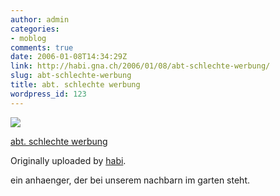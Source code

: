```yaml
---
author: admin
categories:
- moblog
comments: true
date: 2006-01-08T14:34:29Z
link: http://habi.gna.ch/2006/01/08/abt-schlechte-werbung/
slug: abt-schlechte-werbung
title: abt. schlechte werbung
wordpress_id: 123
---
```


[![](http://static.flickr.com/42/83851352_6b7c256fee_m.jpg)](http://www.flickr.com/photos/habi/83851352/)
   

 
  [abt. schlechte werbung](http://www.flickr.com/photos/habi/83851352/)
    

  Originally uploaded by [habi](http://www.flickr.com/people/habi/).
 



ein anhaenger, der bei unserem nachbarn im garten steht.
  

